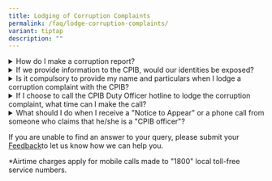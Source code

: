 ```yaml
---
title: Lodging of Corruption Complaints
permalink: /faq/lodge-corruption-complaints/
variant: tiptap
description: ""
---
```

<div data-type="detailGroup" class="isomer-accordion isomer-accordion-white">
<details class="isomer-details">
<summary>How do I make a corruption report?</summary>
<div data-type="detailsContent" class="isomer-details-content">
<p>The CPIB takes a serious view of any corrupt practices in Singapore and
will not hesitate to take action against any parties involved in corrupt
practices. We strongly encourage those with information about corruption
to use the following channels to reach us:
<br>
<br>a) Write to us at 2 Lengkok Bahru, Singapore 159047
<br>b) Call CPIB Duty Officer at 1800-376-0000*
<br>c) Lodge an <a href="https://www.cpib.gov.sg/e-services/e-complaint-for-corrupt-conduct/" rel="noopener noreferrer nofollow" target="_blank"><u>e-complaint</u></a> 
<br>d) Email us at: <a href="mailto:report@cpib.gov.sg" rel="noopener noreferrer nofollow" target="_blank"><u>report@cpib.gov.sg</u></a>
</p>
</div>
</details>
<details class="isomer-details">
<summary>If we provide information to the CPIB, would our identities be exposed?</summary>
<div data-type="detailsContent" class="isomer-details-content">
<p>Under the law, the complainant's identity will be kept confidential, even
in court proceedings except when the court finds that the complainant has
made a false statement in his corruption complaint.</p>
<p></p>
<p>PROTECTION OF INFORMERS (Section 36 of the Prevention of Corruption Act
1960):</p>
<p></p>
<p>1. Except as hereinafter provided, no complaints as to an offence under
this Act shall be admitted in evidence in any civil or criminal proceeding
whatsoever, and no witness shall be obliged or permitted to disclose the
name or address of any informer, or state any matter which might lead to
his discovery.</p>
<p>
<br>2. If any books, documents or papers which are in evidence or liable to
inspection in any civil or criminal proceeding whatsoever contain any entry
in which any informer is named or described or which might lead to his
discovery, the court before which the proceeding is had shall cause all
such passages to be concealed from view or to be obliterated so far as
is necessary to protect the informer from discovery, but no further.</p>
<p>
<br>3. If on a trial for any offence under this Act the court, after full
inquiry into the case, is of the opinion that the informer wilfully made
in his complaint a material statement which he knew or believed to be false
or did not believe to be true, or if in any other proceeding the court
is of the opinion that justice cannot be fully done between the parties
thereto without the discovery of the informer, the court may require the
production of the original complaint, if in writing, and permit inquiry
and require full disclosure concerning the informer.</p>
</div>
</details>
<details class="isomer-details">
<summary>Is it compulsory to provide my name and particulars when I lodge a corruption
complaint with the CPIB?</summary>
<div data-type="detailsContent" class="isomer-details-content">
<p>No. You may remain anonymous if you so wish. The CPIB looks into all corruption
complaints, including anonymous ones.</p>
</div>
</details>
<details class="isomer-details">
<summary>If I choose to call the CPIB Duty Officer hotline to lodge the corruption
complaint, what time can I make the call?</summary>
<div data-type="detailsContent" class="isomer-details-content">
<p>The CPIB Duty Officer hotline 1800-376-0000* is available every day. If
you reach out to our duty officer between 10pm to 6am, please leave a voice
message for us to return your call.</p>
</div>
</details>
<details class="isomer-details">
<summary>What should I do when I receive a "Notice to Appear" or a phone call from
someone who claims that he/she is a "CPIB officer"?</summary>
<div data-type="detailsContent" class="isomer-details-content">
<p>You can contact the CPIB Duty Officer hotline at 1800-376-0000* to verify
if the person is a CPIB officer.</p>
</div>
</details>
</div>
<p></p>
<p>If you are unable to find an answer to your query, please submit your
<a href="mailto:info@cpib.gov.sg" rel="noopener noreferrer nofollow" target="_blank">Feedback</a>to let us know how we can help you.</p>
<p>*Airtime charges apply for mobile calls made to "1800" local toll-free
service numbers.</p>